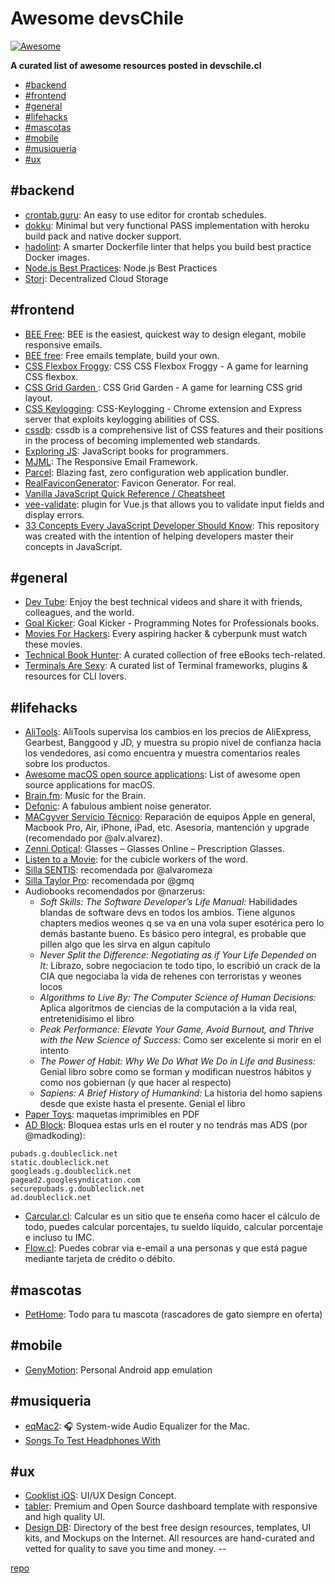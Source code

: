 # Awesome devsChile

[![Awesome](https://cdn.rawgit.com/sindresorhus/awesome/d7305f38d29fed78fa85652e3a63e154dd8e8829/media/badge.svg)](https://github.com/sindresorhus/awesome)

**A curated list of awesome resources posted in devschile.cl**

- [#backend](#backend)
- [#frontend](#frontend)
- [#general](#general)
- [#lifehacks](#lifehacks)
- [#mascotas](#mascotas)
- [#mobile](#mobile)
- [#musiqueria](#musiqueria)
- [#ux](#ux)

## #backend

- [crontab.guru](https://crontab.guru/): An easy to use editor for crontab schedules.
- [dokku](http://dokku.viewdocs.io/dokku/): Minimal but very functional PASS implementation with heroku build pack and native docker support.
- [hadolint](https://github.com/hadolint/hadolint): A smarter Dockerfile linter that helps you build best practice Docker images.
- [Node.js Best Practices](https://github.com/i0natan/nodebestpractices): Node.js Best Practices
- [Storj](https://storj.io/): Decentralized Cloud Storage

## #frontend

- [BEE Free](https://beefree.io/): BEE is the easiest, quickest way to design elegant, mobile responsive emails.
- [BEE free](https://beefree.io/templates/): Free emails template, build your own.
- [CSS Flexbox Froggy](https://flexboxfroggy.com/): CSS CSS Flexbox Froggy - A game for learning CSS flexbox.
- [CSS Grid Garden ](https://cssgridgarden.com/): CSS Grid Garden - A game for learning CSS grid layout.
- [CSS Keylogging](https://github.com/maxchehab/CSS-Keylogging): CSS-Keylogging - Chrome extension and Express server that exploits keylogging abilities of CSS.
- [cssdb](https://jonathantneal.github.io/cssdb/): cssdb is a comprehensive list of CSS features and their positions in the process of becoming implemented web standards.
- [Exploring JS](http://exploringjs.com/): JavaScript books for programmers.
- [MJML](https://mjml.io/):  The Responsive Email Framework.
- [Parcel](https://parceljs.org/): Blazing fast, zero configuration web application bundler.
- [RealFaviconGenerator](https://realfavicongenerator.net/): Favicon Generator. For real.
- [Vanilla JavaScript Quick Reference / Cheatsheet](https://gist.github.com/thegitfather/9c9f1a927cd57df14a59c268f118ce86)
- [vee-validate](https://github.com/baianat/vee-validate): plugin for Vue.js that allows you to validate input fields and display errors.
- [33 Concepts Every JavaScript Developer Should Know](https://github.com/leonardomso/33-js-concepts): 
This repository was created with the intention of helping developers master their concepts in JavaScript.

## #general
- [Dev Tube](https://dev.tube/): Enjoy the best technical videos and share it with friends, colleagues, and the world.
- [Goal Kicker](http://goalkicker.com/): Goal Kicker - Programming Notes for Professionals books.
- [Movies For Hackers](https://hackermovie.club/): Every aspiring hacker & cyberpunk must watch these movies.
- [Technical Book Hunter](https://github.com/TechBookHunter?tab=repositories): A curated collection of free eBooks tech-related.
- [Terminals Are Sexy](https://terminalsare.sexy/): A curated list of Terminal frameworks, plugins & resources for CLI lovers.

## #lifehacks

- [AliTools](https://alitools.io/): AliTools supervisa los cambios en los precios de AliExpress, Gearbest, Banggood y JD, y muestra su propio nivel de confianza hacia los vendedores, así como encuentra y muestra comentarios reales sobre los productos.
- [Awesome macOS open source applications](https://github.com/serhii-londar/open-source-mac-os-apps): List of awesome open source applications for macOS.
- [Brain.fm](https://www1.brain.fm/): Music for the Brain.
- [Defonic](http://defonic.com/): A fabulous ambient noise generator.
- [MACgyver Servicio Técnico](https://www.facebook.com/MacgyverST/): Reparación de equipos Apple en general, Macbook Pro, Air, iPhone, iPad, etc. Asesoría, mantención y upgrade (recomendado por @alv.alvarez).
- [Zenni Optical](http://www.zennioptical.com/): Glasses – Glasses Online – Prescription Glasses.
- [Listen to a Movie](http://listentoamovie.com/media/index.php): for the cubicle workers of the word.
- [Silla SENTIS](http://www.llusca.com/es/mobiliario/383-silla-sentis/): recomendada por @alvaromeza
- [Silla Taylor Pro](https://www.econosillas.cl/taylor-pro.html): recomendada por @gmq 
- Audiobooks recomendados por @narzerus:
  - *Soft Skills: The Software Developer’s Life Manual:* Habilidades blandas de software devs en todos los ambios. Tiene algunos chapters medios weones q se va en una vola super esotérica pero lo demás bastante bueno. Es básico pero integral, es probable que pillen algo que les sirva en algun capítulo
  - *Never Split the Difference: Negotiating as if Your Life Depended on It:* Librazo, sobre negociacion te todo tipo, lo escribió un crack de la CIA que negociaba la vida de rehenes con terroristas y weones locos
  - *Algorithms to Live By: The Computer Science of Human Decisions:* Aplica algorítmos de ciencias de la computación a la vida real, entretenidísimo el libro
  - *Peak Performance: Elevate Your Game, Avoid Burnout, and Thrive with the New Science of Success:* Como ser excelente si morir en el intento
  - *The Power of Habit: Why We Do What We Do in Life and Business:* Genial libro sobre como se forman y modifican nuestros hábitos y como nos gobiernan (y que hacer al respecto)
  - *Sapiens: A Brief History of Humankind:* La historia del homo sapiens desde que existe hasta el presente. Genial el libro
- [Paper Toys](https://papertoys.com/): maquetas imprimibles en PDF
- [AD Block](https://devschile.slack.com/archives/C0SN7UH97/p1541423040491000): Bloquea estas urls en el router y no tendrás mas ADS (por @madkoding):
```
pubads.g.doubleclick.net
static.doubleclick.net
googleads.g.doubleclick.net
pagead2.googlesyndication.com
securepubads.g.doubleclick.net
ad.doubleclick.net
```
- [Carcular.cl](https://www.calcular.cl/): Calcular es un sitio que te enseña como hacer el cálculo de todo, puedes calcular porcentajes, tu sueldo líquido, calcular porcentaje e incluso tu IMC.
- [Flow.cl](https://www.flow.cl): Puedes cobrar via e-email a una personas y que está pague mediante tarjeta de crédito o débito.

## #mascotas
- [PetHome](https://www.pethomechile.cl/): Todo para tu mascota (rascadores de gato siempre en oferta)

## #mobile
- [GenyMotion](https://www.genymotion.com/fun-zone/): Personal Android app emulation

## #musiqueria
- [eqMac2](https://github.com/nodeful/eqMac2): :headphones: System-wide Audio Equalizer for the Mac.
- [Songs To Test Headphones With](https://open.spotify.com/user/spotify/playlist/37i9dQZF1DWZtZ8vUCzche?si=jAwVYwFxS1m1Njvo4vbUJw)

## #ux
- [Cooklist iOS](https://www.behance.net/gallery/59512423/Cooklist-iOS-UIUX-Design-Concept): UI/UX Design Concept.
- [tabler](https://tabler.github.io/): Premium and Open Source dashboard template with responsive and high quality UI.
- [Design DB](https://www.designdb.co/): Directory of the best free design resources, templates, UI kits, and Mockups on the Internet. All resources are hand-curated and vetted for quality to save you time and money.
--

[repo](https://github.com/devschile/awesome-devschile/)
